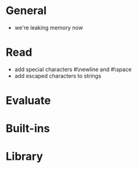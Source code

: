 # General
- we're leaking memory now

# Read
- add special characters #\newline and #\space
- add escaped characters to strings

# Evaluate

# Built-ins

# Library
